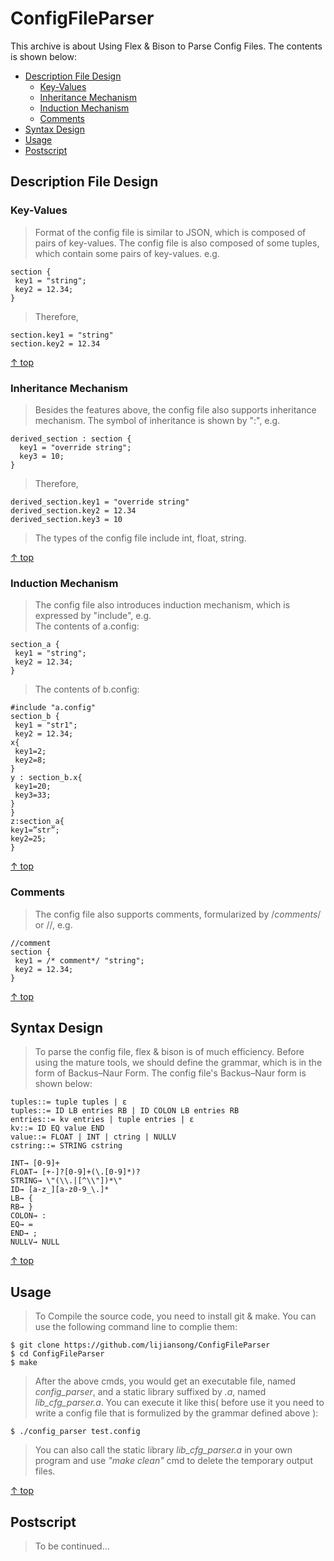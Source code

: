 # ConfigFileParser
This archive is about Using Flex &amp; Bison to Parse Config Files. The contents is shown below:<br>
* [Description File Design](#description-file-design)
  * [Key-Values](#key-values)
  * [Inheritance Mechanism](#inheritance-mechanism)
  * [Induction Mechanism](#induction-mechanism)
  * [Comments](#comments)
* [Syntax Design](#syntax-design)
* [Usage](#usage)
* [Postscript](#postscript)

## Description File Design
### Key-Values
> Format of the config file is similar to JSON, which is composed of pairs of key-values. The config file is also composed of some tuples, which contain some pairs of key-values. e.g.

```
section {
 key1 = "string";
 key2 = 12.34;
}
```

> Therefore,

```
section.key1 = "string"
section.key2 = 12.34
```
[↑ top](#configfileparser)

### Inheritance Mechanism
> Besides the features above, the config file also supports inheritance mechanism. The symbol of inheritance is shown by ":", e.g.<br>

```
derived_section : section {
  key1 = "override string";
  key3 = 10;
}
```
> Therefore,

```
derived_section.key1 = "override string"
derived_section.key2 = 12.34
derived_section.key3 = 10
```
> The types of the config file include int, float, string.

[↑ top](#configfileparser)

### Induction Mechanism
> The config file also introduces induction mechanism, which is expressed by "include", e.g.<br>
> The contents of a.config:

```
section_a {
 key1 = "string";
 key2 = 12.34;
}
```
> The contents of b.config:

```
#include "a.config"
section_b {
 key1 = "str1";
 key2 = 12.34;
x{
 key1=2;
 key2=8;
}
y : section_b.x{
 key1=20;
 key3=33;
}
}
z:section_a{
key1=”str”;
key2=25;
}
```
[↑ top](#configfileparser)

### Comments
> The config file also supports comments, formularized by /*comments*/ or //, e.g.<br>

```
//comment
section {
 key1 = /* comment*/ "string";
 key2 = 12.34;
}
```
[↑ top](#configfileparser)

## Syntax Design
> To parse the config file, flex & bison is of much efficiency. Before using the mature tools, we should define the grammar, which is in the form of Backus–Naur Form. The config file's  Backus–Naur form is shown below:<br>

```
tuples::= tuple tuples | ε
tuples::= ID LB entries RB | ID COLON LB entries RB
entries::= kv entries | tuple entries | ε
kv::= ID EQ value END
value::= FLOAT | INT | ctring | NULLV
cstring::= STRING cstring

INT→ [0-9]+
FLOAT→ [+-]?[0-9]+(\.[0-9]*)?
STRING→ \"(\\.|[^\\"])*\"
ID→ [a-z_][a-z0-9_\.]*
LB→ {
RB→ }
COLON→ :
EQ→ =
END→ ;
NULLV→ NULL
```
[↑ top](#configfileparser)

## Usage

> To Compile the source code, you need to install git & make. You can use the following command line to complie them:

```
$ git clone https://github.com/lijiansong/ConfigFileParser
$ cd ConfigFileParser
$ make
```
> After the above cmds, you would get an executable file, named *config_parser*, and a static library suffixed by *.a*, named *lib_cfg_parser.a*. You can execute it like this( before use it you need to write a config file that is formulized by the grammar defined above ):

```
$ ./config_parser test.config
```
> You can also call the static library *lib_cfg_parser.a* in your own program and use *"make clean"* cmd to delete the temporary output files.

[↑ top](#configfileparser)

## Postscript
> To be continued...

